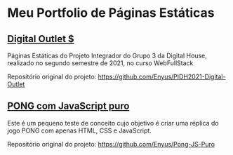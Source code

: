 # Meu Portfolio de Páginas Estáticas

## <a href="https://enyus.github.io/DO$/">Digital Outlet $</a>
Páginas Estáticas do Projeto Integrador do Grupo 3 da Digital House, realizado no segundo semestre de 2021, no curso WebFullStack

Repositório original do projeto: https://github.com/Enyus/PIDH2021-Digital-Outlet

## <a href="https://enyus.github.io/pong/">PONG com JavaScript puro</a>
Este é um pequeno teste de conceito cujo objetivo é criar uma réplica do jogo PONG com apenas HTML, CSS e JavaScript.

Repositório original do projeto: https://github.com/Enyus/Pong-JS-Puro